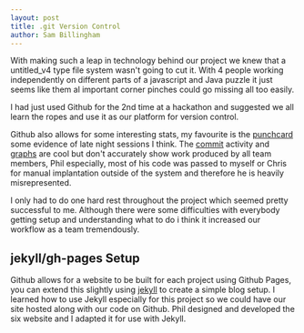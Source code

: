 ```yaml
---
layout: post
title: .git Version Control
author: Sam Billingham
---
```


With making such a leap in technology behind our project we knew that a untitled_v4 type file system wasn't going to cut it. With 4 people working independently on different parts of a javascript and Java puzzle it just seems like them al important corner pinches could go missing all too easily.

I had just used Github for the 2nd time at a hackathon and suggested we all learn the ropes and use it as our platform for version control.

Github also allows for some interesting stats, my favourite is the [punchcard](https://github.com/Sambillingham/six/graphs/punch-card) some evidence of late night sessions I think. The [commit](https://github.com/Sambillingham/six/commits/master) activity and [graphs](https://github.com/Sambillingham/six/graphs/commit-activity) are cool but don't accurately show work produced by all team members, Phil especially, most of his code was passed to myself or Chris for manual implantation outside of the system and therefore he is heavily misrepresented. 

I only had to do one hard rest throughout the project which seemed pretty successful to me. Although there were some difficulties with everybody getting setup and understanding what to do i think it increased our workflow as a team tremendously. 

## jekyll/gh-pages Setup

Github allows for a website to be built for each project using Github Pages, you can extend this slightly using [jekyll](http://jekyllrb.com/) to create a simple blog setup. I learned how to use Jekyll especially for this project so we could have our site hosted along with our code on Github. Phil designed and  developed the six website and I adapted it for use with Jekyll. 